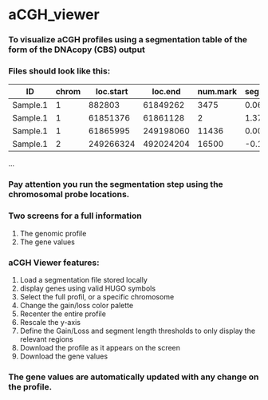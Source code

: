 # aCGH_viewer

### To visualize aCGH profiles using a segmentation table of the form of the DNAcopy (CBS) output
### Files should look like this:

| ID | chrom | loc.start | loc.end | num.mark | seg.mean |
|----|-------|-----------|---------|----------|----------|
| Sample.1 | 1 | 882803 | 61849262 | 3475 | 0.0688 |
| Sample.1 | 1 | 61851376 | 61861128 | 2 | 1.3717 |
| Sample.1 | 1 | 61865995 | 249198060 | 11436 | 0.0013 |
| Sample.1 | 2 | 249266324 | 492024204 | 16500 | -0.1146 |
...

### Pay attention you run the segmentation step using the chromosomal probe locations.

### Two screens for a full information
1. The genomic profile
2. The gene values

### aCGH Viewer features:
1. Load a segmentation file stored locally
2. display genes using valid HUGO symbols
3. Select the full profil, or a specific chromosome
4. Change the gain/loss color palette
5. Recenter the entire profile
6. Rescale the y-axis
7. Define the Gain/Loss and segment length thresholds to only display the relevant regions
8. Download the profile as it appears on the screen
9. Download the gene values

### The gene values are automatically updated with any change on the profile.
